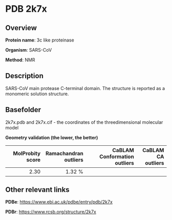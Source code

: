 # PDB 2k7x

## Overview

**Protein name**: 3c like proteinase

**Organism**: SARS-CoV

**Method**: NMR

## Description

SARS-CoV main protease C-terminal domain. The structure is reported as a monomeric solution structure.

## Basefolder

2k7x.pdb and 2k7x.cif - the coordinates of the threedimensional molecular model




**Geometry validation (the lower, the better)**

|   |**MolProbity<br>score**| **Ramachandran<br>outliers** | **CaBLAM<br>Conformation outliers** | **CaBLAM<br>CA outliers** |
|---|-------------:|----------------:|----------------:|----------------:|
||  2.30|  1.32 %|||


## Other relevant links 
**PDBe**:  https://www.ebi.ac.uk/pdbe/entry/pdb/2k7x
 
**PDBr**: https://www.rcsb.org/structure/2k7x 
